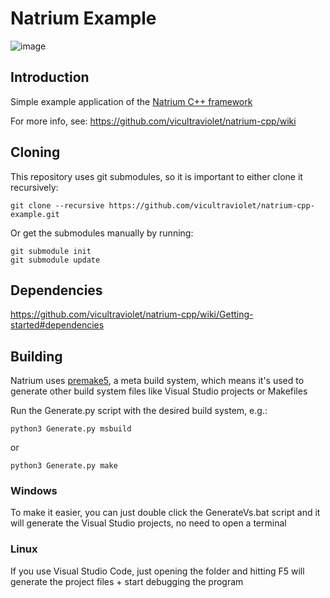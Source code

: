 # Natrium Example
![image](https://github.com/user-attachments/assets/b0612146-77cb-4c91-ae71-a9ad62a359d1)

## Introduction
Simple example application of the [Natrium C++ framework](https://github.com/vicultraviolet/natrium-cpp/)

For more info, see: https://github.com/vicultraviolet/natrium-cpp/wiki

## Cloning
This repository uses git submodules, so it is important to either clone it recursively:

```
git clone --recursive https://github.com/vicultraviolet/natrium-cpp-example.git
```

Or get the submodules manually by running:

```
git submodule init
git submodule update
```

## Dependencies
https://github.com/vicultraviolet/natrium-cpp/wiki/Getting-started#dependencies

## Building
Natrium uses [premake5](https://premake.github.io/), a meta build system, which means it's used to generate other build system files like Visual Studio projects or Makefiles

Run the Generate.py script with the desired build system, e.g.:

```
python3 Generate.py msbuild
```
or
```
python3 Generate.py make
```

### Windows
To make it easier, you can just double click the GenerateVs.bat script and it will generate the Visual Studio projects, no need to open a terminal

### Linux
If you use Visual Studio Code, just opening the folder and hitting F5 will generate the project files + start debugging the program
